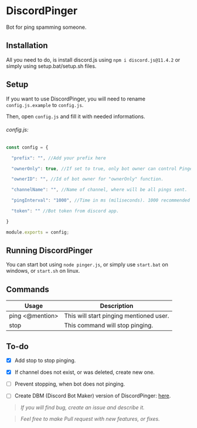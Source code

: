 # DiscordPinger
Bot for ping spamming someone.

## Installation
All you need to do, is install discord.js using `npm i discord.js@11.4.2` or simply using setup.bat/setup.sh files.

## Setup
If you want to use DiscordPinger, you will need to rename `config.js.example` to `config.js`.

Then, open `config.js` and fill it with needed informations.

###### config.js:
```js
const config = {

  "prefix": "", //Add your prefix here

  "ownerOnly": true, //If set to true, only bot owner can control Pinger. If set to false, everyone can use Pinger.

  "ownerID": "", //Id of bot owner for "ownerOnly" function.

  "channelName": "", //Name of channel, where will be all pings sent.

  "pingInterval": "1000", //Time in ms (miliseconds). 1000 recommended - If 1000ms (1s), bot will send ping every 1000ms (1s).

  "token": "" //Bot token from discord app.

}

module.exports = config;
```
## Running DiscordPinger
You can start bot using `node pinger.js`, or simply use `start.bat` on windows, or `start.sh` on linux.

## Commands
Usage | Description
------------ | -------------
ping <@mention> | This will start pinging mentioned user.
stop | This command will stop pinging.

## To-do
- [x] Add stop to stop pinging.
- [x] If channel does not exist, or was deleted, create new one.
- [ ] Prevent stopping, when bot does not pinging.
- [ ] Create DBM (Discord Bot Maker) version of DiscordPinger: [here](https://github.com/justwolfii/DiscordPinger/tree/dbm).


> _If you will find bug, create an issue and describe it._

> _Feel free to make Pull request with new features, or fixes._
